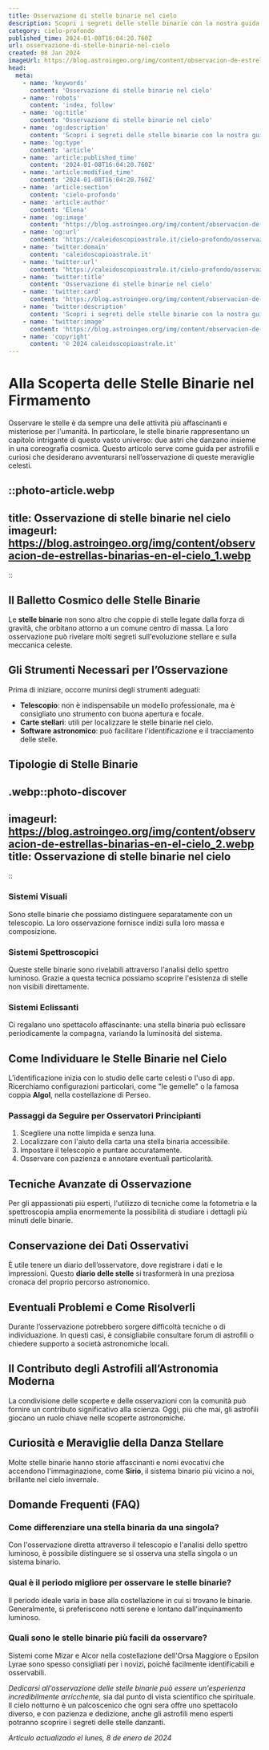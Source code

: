 ```yaml
---
title: Osservazione di stelle binarie nel cielo
description: Scopri i segreti delle stelle binarie con la nostra guida completa allosservazione celeste. Impara a riconoscere questi astri affascinanti!
category: cielo-profondo
published_time: 2024-01-08T16:04:20.760Z
url: osservazione-di-stelle-binarie-nel-cielo
created: 08 Jan 2024
imageUrl: https://blog.astroingeo.org/img/content/observacion-de-estrellas-binarias-en-el-cielo_1.webp
head:
  meta:
    - name: 'keywords'
      content: 'Osservazione di stelle binarie nel cielo'
    - name: 'robots'
      content: 'index, follow'
    - name: 'og:title'
      content: 'Osservazione di stelle binarie nel cielo'
    - name: 'og:description'
      content: 'Scopri i segreti delle stelle binarie con la nostra guida completa allosservazione celeste. Impara a riconoscere questi astri affascinanti!'
    - name: 'og:type'
      content: 'article'
    - name: 'article:published_time'
      content: '2024-01-08T16:04:20.760Z'
    - name: 'article:modified_time'
      content: '2024-01-08T16:04:20.760Z'
    - name: 'article:section'
      content: 'cielo-profondo'
    - name: 'article:author'
      content: 'Elena'
    - name: 'og:image'
      content: 'https://blog.astroingeo.org/img/content/observacion-de-estrellas-binarias-en-el-cielo_1.webp'
    - name: 'og:url'
      content: 'https://caleidoscopioastrale.it/cielo-profondo/osservazione-di-stelle-binarie-nel-cielo'
    - name: 'twitter:domain'
      content: 'caleidoscopioastrale.it'
    - name: 'twitter:url'
      content: 'https://caleidoscopioastrale.it/cielo-profondo/osservazione-di-stelle-binarie-nel-cielo'
    - name: 'twitter:title'
      content: 'Osservazione di stelle binarie nel cielo'
    - name: 'twitter:card'
      content: 'https://blog.astroingeo.org/img/content/observacion-de-estrellas-binarias-en-el-cielo_1.webp'
    - name: 'twitter:description'
      content: 'Scopri i segreti delle stelle binarie con la nostra guida completa allosservazione celeste. Impara a riconoscere questi astri affascinanti!'
    - name: 'twitter:image'
      content: 'https://blog.astroingeo.org/img/content/observacion-de-estrellas-binarias-en-el-cielo_1.webp'
    - name: 'copyright'
      content: '© 2024 caleidoscopioastrale.it'
---
```

# Alla Scoperta delle Stelle Binarie nel Firmamento

Osservare le stelle è da sempre una delle attività più affascinanti e misteriose per l'umanità. In particolare, le stelle binarie rappresentano un capitolo intrigante di questo vasto universo: due astri che danzano insieme in una coreografia cosmica. Questo articolo serve come guida per astrofili e curiosi che desiderano avventurarsi nell’osservazione di queste meraviglie celesti.

::photo-article.webp
---
title: Osservazione di stelle binarie nel cielo
imageurl: https://blog.astroingeo.org/img/content/observacion-de-estrellas-binarias-en-el-cielo_1.webp
---
::

## Il Balletto Cosmico delle Stelle Binarie
Le **stelle binarie** non sono altro che coppie di stelle legate dalla forza di gravità, che orbitano attorno a un comune centro di massa. La loro osservazione può rivelare molti segreti sull'evoluzione stellare e sulla meccanica celeste.

## Gli Strumenti Necessari per l’Osservazione
Prima di iniziare, occorre munirsi degli strumenti adeguati:

- **Telescopio**: non è indispensabile un modello professionale, ma è consigliato uno strumento con buona apertura e focale.
- **Carte stellari**: utili per localizzare le stelle binarie nel cielo.
- **Software astronomico**: può facilitare l'identificazione e il tracciamento delle stelle.

## Tipologie di Stelle Binarie
.webp::photo-discover
---
imageurl: https://blog.astroingeo.org/img/content/observacion-de-estrellas-binarias-en-el-cielo_2.webp
title: Osservazione di stelle binarie nel cielo
---
::

### Sistemi Visuali
Sono stelle binarie che possiamo distinguere separatamente con un telescopio. La loro osservazione fornisce indizi sulla loro massa e composizione.

### Sistemi Spettroscopici
Queste stelle binarie sono rivelabili attraverso l'analisi dello spettro luminoso. Grazie a questa tecnica possiamo scoprire l'esistenza di stelle non visibili direttamente.

### Sistemi Eclissanti
Ci regalano uno spettacolo affascinante: una stella binaria può eclissare periodicamente la compagna, variando la luminosità del sistema.

## Come Individuare le Stelle Binarie nel Cielo
L’identificazione inizia con lo studio delle carte celesti o l'uso di app. Ricerchiamo configurazioni particolari, come "le gemelle" o la famosa coppia **Algol**, nella costellazione di Perseo.

### Passaggi da Seguire per Osservatori Principianti
1. Scegliere una notte limpida e senza luna.
2. Localizzare con l'aiuto della carta una stella binaria accessibile.
3. Impostare il telescopio e puntare accuratamente.
4. Osservare con pazienza e annotare eventuali particolarità.

## Tecniche Avanzate di Osservazione
Per gli appassionati più esperti, l'utilizzo di tecniche come la fotometria e la spettroscopia amplia enormemente la possibilità di studiare i dettagli più minuti delle binarie.

## Conservazione dei Dati Osservativi
È utile tenere un diario dell’osservatore, dove registrare i dati e le impressioni. Questo **diario delle stelle** si trasformerà in una preziosa cronaca del proprio percorso astronomico.

## Eventuali Problemi e Come Risolverli
Durante l’osservazione potrebbero sorgere difficoltà tecniche o di individuazione. In questi casi, è consigliabile consultare forum di astrofili o chiedere supporto a società astronomiche locali.

## Il Contributo degli Astrofili all’Astronomia Moderna
La condivisione delle scoperte e delle osservazioni con la comunità può fornire un contributo significativo alla scienza. Oggi, più che mai, gli astrofili giocano un ruolo chiave nelle scoperte astronomiche.

## Curiosità e Meraviglie della Danza Stellare
Molte stelle binarie hanno storie affascinanti e nomi evocativi che accendono l'immaginazione, come **Sirio**, il sistema binario più vicino a noi, brillante nel cielo invernale.

## Domande Frequenti (FAQ)
### Come differenziare una stella binaria da una singola?
Con l'osservazione diretta attraverso il telescopio e l'analisi dello spettro luminoso, è possibile distinguere se si osserva una stella singola o un sistema binario.

### Qual è il periodo migliore per osservare le stelle binarie?
Il periodo ideale varia in base alla costellazione in cui si trovano le binarie. Generalmente, si preferiscono notti serene e lontano dall'inquinamento luminoso.

### Quali sono le stelle binarie più facili da osservare?
Sistemi come Mizar e Alcor nella costellazione dell'Orsa Maggiore o Epsilon Lyrae sono spesso consigliati per i novizi, poiché facilmente identificabili e osservabili.

_Dedicarsi all'osservazione delle stelle binarie può essere un'esperienza incredibilmente arricchente,_ sia dal punto di vista scientifico che spirituale. Il cielo notturno è un palcoscenico che ogni sera offre uno spettacolo diverso, e con pazienza e dedizione, anche gli astrofili meno esperti potranno scoprire i segreti delle stelle danzanti.

_Artículo actualizado el lunes, 8 de enero de 2024_